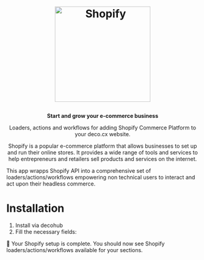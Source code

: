 <h1>
  <p align="center">
    <a href="https://www.shopify.com/">
      <img alt="Shopify" src="https://github.com/deco-cx/apps/assets/1753396/e1a11771-3e39-42ee-bff7-75565f10fb30" width="250" />
    </a>
  </p>
</h1>

<p align="center">
  <strong>
    Start and grow your e-commerce business
  </strong>
</p>
<p align="center">
  Loaders, actions and workflows for adding Shopify Commerce Platform to your deco.cx website.
</p>

<p align="center">
Shopify is a popular e-commerce platform that allows businesses to set up and run their online stores. It provides a wide range of tools and services to help entrepreneurs and retailers sell products and services on the internet.

This app wrapps Shopify API into a comprehensive set of
loaders/actions/workflows empowering non technical users to interact and act
upon their headless commerce.

</p>

# Installation

1. Install via decohub
2. Fill the necessary fields:

🎉 Your Shopify setup is complete. You should now see Shopify
loaders/actions/workflows available for your sections.
